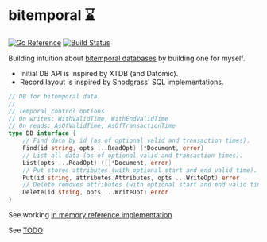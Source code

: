 # bitemporal ⌛

[![Go Reference](https://pkg.go.dev/badge/github.com/elh/bitemporal.svg)](https://pkg.go.dev/github.com/elh/bitemporal)
[![Build Status](https://github.com/elh/bitemporal/actions/workflows/go.yml/badge.svg?branch=main)](https://github.com/elh/bitemporal/actions/workflows/go.yml?query=branch%3Amain)


Building intuition about [bitemporal databases](https://en.wikipedia.org/wiki/Bitemporal_Modeling) by building one for myself.

* Initial DB API is inspired by XTDB (and Datomic).
* Record layout is inspired by Snodgrass' SQL implementations.

```go
// DB for bitemporal data.
//
// Temporal control options
// On writes: WithValidTime, WithEndValidTime
// On reads: AsOfValidTime, AsOfTransactionTime
type DB interface {
	// Find data by id (as of optional valid and transaction times).
	Find(id string, opts ...ReadOpt) (*Document, error)
	// List all data (as of optional valid and transaction times).
	List(opts ...ReadOpt) ([]*Document, error)
	// Put stores attributes (with optional start and end valid time).
	Put(id string, attributes Attributes, opts ...WriteOpt) error
	// Delete removes attributes (with optional start and end valid time).
	Delete(id string, opts ...WriteOpt) error
}
```

See working [in memory reference implementation](https://github.com/elh/bitemporal/blob/main/memory/db.go)

See [TODO](https://github.com/elh/bitemporal/blob/main/TODO.md)
